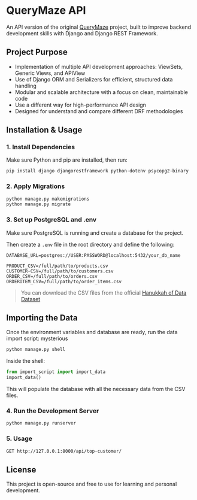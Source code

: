 # QueryMaze API

An API version of the original [QueryMaze](https://github.com/mohamadvp/QueryMaze) project, built to improve backend development skills with Django and Django REST Framework.

##  Project Purpose

- Implementation of multiple API development approaches: ViewSets, Generic Views, and APIView
- Use of Django ORM and Serializers for efficient, structured data handling
- Modular and scalable architecture with a focus on clean, maintainable code 
- Use a different way for high-performance API design
- Designed for understand and compare different DRF methodologies



##  Installation & Usage

### 1. Install Dependencies

Make sure Python and pip are installed, then run:

```bash
pip install django djangorestframework python-dotenv psycopg2-binary
```

### 2. Apply Migrations
``` bash
python manage.py makemigrations
python manage.py migrate
```

### 3. Set up PostgreSQL and .env
Make sure PostgreSQL is running and create a database for the project.

Then create a `.env` file in the root directory and define the following:

```env
DATABASE_URL=postgres://USER:PASSWORD@localhost:5432/your_db_name

PRODUCT_CSV=/full/path/to/products.csv
CUSTOMER-CSV=/full/path/to/customers.csv
ORDER_CSV=/full/path/to/orders.csv
ORDERITEM_CSV=/full/path/to/order_items.csv
```

> You can download the CSV files from the official [Hanukkah of Data Dataset](https://hanukkah.bluebird.sh/5784-speedrun/data/)


##  Importing the Data

Once the environment variables and database are ready, run the data import script:
mysterious
```bash
python manage.py shell
```
Inside the shell:

```python
from import_script import import_data
import_data()
```

This will populate the database with all the necessary data from the CSV files.


### 4. Run the Development Server
```bash
python manage.py runserver
```

### 5. Usage
```bash
GET http://127.0.0.1:8000/api/top-customer/
```


## License
This project is open-source and free to use for learning and personal development.
